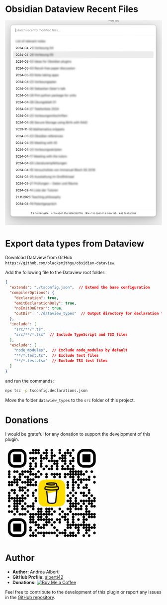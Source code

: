 # Obsidian Dataview Recent Files

![Screenshot](docs/images/Screenshot.png)


# Export data types from Dataview

Download Dataview from GitHub `https://github.com/blacksmithgu/obsidian-dataview`.

Add the following file to the Dataview root folder:

```json
{
  "extends": "./tsconfig.json",  // Extend the base configuration
  "compilerOptions": {
    "declaration": true,
    "emitDeclarationOnly": true,
    "noEmitOnError": true,
    "outDir": "./dataview_types"  // Output directory for declaration files
  },
  "include": [
    "src/**/*.ts",
    "src/**/*.tsx"  // Include TypeScript and TSX files
  ],
  "exclude": [
    "node_modules",  // Exclude node_modules by default
    "**/*.test.ts",  // Exclude test files
    "**/*.test.tsx"  // Exclude TSX test files
  ]
}
```

and run the commands:

```bash
npx tsc -p tsconfig.declarations.json
```

Move the folder `dataview_types` to the `src` folder of this project.

# Donations
I would be grateful for any donation to support the development of this plugin.

[<img src="docs/images/buy_me_coffee.png" width=300 alt="Buy Me a Coffee QR Code"/>](https://buymeacoffee.com/alberti)

# Author
- **Author:** Andrea Alberti
- **GitHub Profile:** [alberti42](https://github.com/alberti42)
- **Donations:** [![Buy Me a Coffee](https://img.shields.io/badge/Donate-Buy%20Me%20a%20Coffee-orange)](https://buymeacoffee.com/alberti)

Feel free to contribute to the development of this plugin or report any issues in the [GitHub repository](https://github.com/alberti42/import-attachments-plus/issues).
